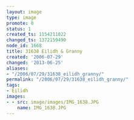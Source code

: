 ```yaml
---
layout: image
type: image
promote: 0
status: 1
created_ts: 1154211022
changed_ts: 1372159490
node_id: 1668
title: 31638 Eilidh & Granny
created: '2006-07-29'
changed: '2013-06-25'
aliases:
- "/2006/07/29/31638_eilidh_granny/"
permalink: "/2006/07/29/31638_eilidh_granny/"
tags:
- Eilidh
images:
- - src: image/images/IMG_1638.JPG
    name: IMG_1638.JPG
---
```



